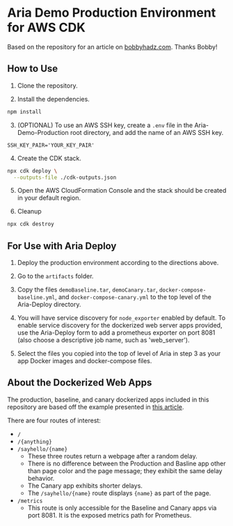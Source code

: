 # Aria Demo Production Environment for AWS CDK

Based on the repository for an article on
[bobbyhadz.com](https://bobbyhadz.com/blog/aws-cdk-application-load-balancer). Thanks Bobby!

## How to Use

1. Clone the repository.

2. Install the dependencies.

```bash
npm install
```

3. (OPTIONAL) To use an AWS SSH key, create a `.env` file in the Aria-Demo-Production root directory, and add the name of an AWS SSH key.

```
SSH_KEY_PAIR='YOUR_KEY_PAIR'
```

4. Create the CDK stack.

```bash
npx cdk deploy \
  --outputs-file ./cdk-outputs.json
```

5. Open the AWS CloudFormation Console and the stack should be created in your
   default region.

6. Cleanup

```bash
npx cdk destroy
```

## For Use with Aria Deploy

1. Deploy the production environment according to the directions above.

2. Go to the `artifacts` folder.

3. Copy the files `demoBaseline.tar`, `demoCanary.tar`, `docker-compose-baseline.yml`, and `docker-compose-canary.yml` to the top level of the Aria-Deploy directory.

4. You will have service discovery for `node_exporter` enabled by default. To enable service discovery for the dockerized web server apps provided, use the Aria-Deploy form to add a prometheus exporter on port 8081 (also choose a descriptive job name, such as 'web_server'). 

5. Select the files you copied into the top of level of Aria in step 3 as your app Docker images and docker-compose files.


## About the Dockerized Web Apps
The production, baseline, and canary dockerized apps included in this repository are based off the example presented in [this article](https://sysdig.com/blog/golden-signals-kubernetes/).

There are four routes of interest:
- `/`
- `/{anything}`
- `/sayhello/{name}`
  - These three routes return a webpage after a random delay. 
  - There is no difference between the Production and Basline app other than page color and the page message; they exhibit the same delay behavior.
  - The Canary app exhibits shorter delays.
  - The `/sayhello/{name}` route displays `{name}` as part of the page.
- `/metrics`
  - This route is only accessible for the Baseline and Canary apps via port 8081. It is the exposed metrics path for Prometheus.
